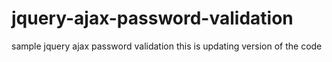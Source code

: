 # jquery-ajax-password-validation
sample jquery ajax password validation
this is updating version of the code
